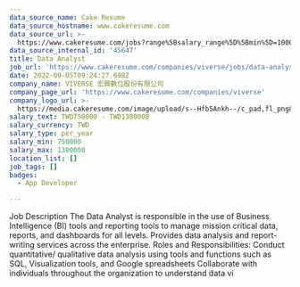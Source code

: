 ```yaml
---
data_source_name: Cake Resume
data_source_hostname: www.cakeresume.com
data_source_url: >-
  https://www.cakeresume.com/jobs?range%5Bsalary_range%5D%5Bmin%5D=1000000&refinementList%5Bprofession%5D%5B0%5D=tech_android-development&refinementList%5Bprofession%5D%5B1%5D=tech_ios-development
data_source_internal_id: '45647'
title: Data Analyst
job_url: 'https://www.cakeresume.com/companies/viverse/jobs/data-analyst-da3dec'
date: 2022-09-05T09:24:27.698Z
company_name: VIVERSE 宏願數位股份有限公司
company_page_url: 'https://www.cakeresume.com/companies/viverse'
company_logo_url: >-
  https://media.cakeresume.com/image/upload/s--Hfb5Ankh--/c_pad,fl_png8,h_200,w_200/v1658906546/p2ruzcprxlhab4ckdnlj.png
salary_text: TWD750000 - TWD1300000
salary_currency: TWD
salary_type: per_year
salary_min: 750000
salary_max: 1300000
location_list: []
job_tags: []
badges:
  - App Developer

---
```


Job Description The Data Analyst is responsible in the use of Business Intelligence (BI) tools and reporting tools to manage mission critical data, reports, and dashboards for all levels. Provides data analysis and report-writing services across the enterprise. Roles and Responsibilities: Conduct quantitative/ qualitative data analysis using tools and functions such as SQL, Visualization tools, and Google spreadsheets Collaborate with individuals throughout the organization to understand data vi